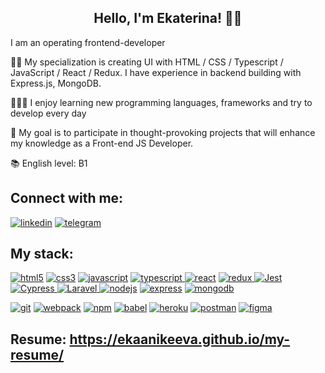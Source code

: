 <h2 align="center">Hello, I'm Ekaterina! 👩‍💻</h2>
<p>I am an operating frontend-developer</p>

✍🏼  My specialization is creating UI with HTML / CSS / Typescript / JavaScript /  React / Redux. I have experience in backend building with Express.js, MongoDB.

👷🏼‍♂️  I enjoy learning new programming languages, frameworks and try to develop every day

🧠  My goal is to participate in thought-provoking projects that will enhance my knowledge as a Front-end JS Developer.

📚 English level: B1

<h2 align="left">Connect with me:</h2>
<p align="left">
<a href="http://linkedin.com/in/ekaterina-anikeeva-b35b4622b"><img src="https://img.shields.io/badge/Linkedin-blue?logo=linkedin&style=for-the-badge" alt="linkedin" title="Linkedin" /></a>
<a href="https://t.me/ekaanikeeva"><img src="https://img.shields.io/badge/Telegram-555?logo=telegram&style=for-the-badge" alt="telegram" title="Telegram" /></a>
</p>

<h2 align="left">My stack:</h2>
<p align="left">
  <a href="https://developer.mozilla.org/en-US/docs/Web/HTML"><img src="https://img.shields.io/badge/HTML5-555?logo=html5&style=for-the-badge" alt="html5" title="HTML5" /></a> 
  <a href="https://developer.mozilla.org/en-US/docs/Web/CSS"><img src="https://img.shields.io/badge/CSS3-555?logo=css3&logoColor=1572B6&style=for-the-badge" alt="css3" title="CSS3" /></a>
  <a href="https://developer.mozilla.org/en-US/docs/Web/JavaScript"><img src="https://img.shields.io/badge/Javascript-555?logo=javascript&style=for-the-badge" alt="javascript" title="javascript" /></a>
</a>
<a href="https://www.typescriptlang.org/">
  <img src="https://img.shields.io/badge/TYPESCRIPT-555?logo=typescript&style=for-the-badge" alt="typescript">
</a>
 <a href="https://reactjs.org/"><img src="https://img.shields.io/badge/React-555?logo=react&style=for-the-badge" alt="react" title="react" /></a>
<a href=https://redux.js.org/">
  <img src="https://img.shields.io/badge/Redux-555?logo=redux&logoColor=764abc&style=for-the-badge" alt="redux" >
</a>
<a href="https://jestjs.io/ru/">
  <img src="https://img.shields.io/badge/Jest-555?logo=jest&logoColor=1572B6&style=for-the-badge" alt="Jest" >
</a>
 <a href="https://docs.cypress.io/guides/overview/why-cypress">
  <img src="https://img.shields.io/badge/cypress-555?logo=cypress&logoColor=FFFFFF&style=for-the-badge" alt="Cypress" >
</a>
 <a href="https://laravel.com/">
  <img src="https://img.shields.io/badge/laravel-555?logo=laravel&logoColor=EB4432&style=for-the-badge" alt="Laravel" >
</a>
  <a href="https://nodejs.org"> <img src="https://img.shields.io/badge/Node.js-555?logo=node.js&style=for-the-badge" alt="nodejs" title="Node.js" /></a> 
  <a href="https://expressjs.com"> <img src="https://img.shields.io/badge/Express-555?logo=express&style=for-the-badge" alt="express" title="Express" /></a>
  <a href="https://www.mongodb.com/"> <img src="https://img.shields.io/badge/Mongodb-555?logo=mongodb&style=for-the-badge" alt="mongodb" title="MongoDB" /></a>
  
  
  <a href="https://git-scm.com/"><img src="https://img.shields.io/badge/Git-555?logo=git&style=for-the-badge" alt="git" title="Git" /></a> 
   <a href="https://webpack.js.org"><img src="https://img.shields.io/badge/Webpack-555?logo=webpack&style=for-the-badge" alt="webpack" title="Webpack" /></a>
  <a href="https://www.npmjs.com/"> <img src="https://img.shields.io/badge/Npm-555?logo=npm&style=for-the-badge" alt="npm" title="NPM" /></a> 
  <a href="https://babeljs.io/"> <img src="https://img.shields.io/badge/Babel-555?logo=babel&style=for-the-badge" alt="babel" title="Babel" /></a>
  <a href="https://heroku.com"><img src="https://img.shields.io/badge/Heroku-555?logo=heroku&style=for-the-badge" alt="heroku" title="Heroku" /></a> 
  <a href="https://postman.com"> <img src="https://img.shields.io/badge/Postman-555?logo=postman&style=for-the-badge" alt="postman" title="Postman" /></a>
  <a href="https://www.figma.com/"> <img src="https://img.shields.io/badge/Figma-555?logo=figma&style=for-the-badge" alt="figma" title="Figma" /></a>   
</p>

<h2 align="left">Resume:
<a href="https://ekaanikeeva.github.io/my-resume/">https://ekaanikeeva.github.io/my-resume/</a> 
</h2>
 
